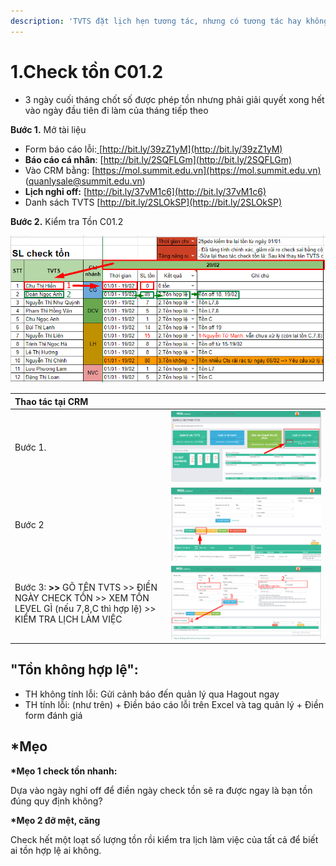 ```yaml
---
description: 'TVTS đặt lịch hẹn tương tác, nhưng có tương tác hay không?'
---
```


# 1.Check tồn C01.2

* 3 ngày cuối tháng chốt số được phép tồn nhưng phải giải quyết xong hết vào ngày đầu tiên đi làm của tháng tiếp theo

**Bước 1.** Mở tài liệu

* Form báo cáo lỗi:[ ](http://bit.ly/39zZ1yM)[http://bit.ly/39zZ1yM](http://bit.ly/39zZ1yM)
* **Báo cáo cá nhân**: [http://bit.ly/2SQFLGm](http://bit.ly/2SQFLGm)
* Vào CRM bằng: [https://mol.summit.edu.vn](https://mol.summit.edu.vn) \(quanlysale@summit.edu.vn\)
* **Lịch nghỉ off:** [http://bit.ly/37vM1c6](http://bit.ly/37vM1c6)
* Danh sách TVTS [http://bit.ly/2SLOkSP](http://bit.ly/2SLOkSP)

**Bước 2.** Kiểm tra Tồn C01.2

![Thao t&#xE1;c t&#x1EA1;i file b&#xE1;o c&#xE1;o](../../.gitbook/assets/ton-1.png)

| Thao tác tại CRM |  |
| :--- | :--- |
| Bước 1. | ![](../../.gitbook/assets/1-13.png) |
| Bước 2 | ![](../../.gitbook/assets/2-1.png) |
| Bước 3:  **&gt;&gt;** GÕ TÊN TVTS &gt;&gt; ĐIỀN NGÀY CHECK TỒN &gt;&gt; XEM TỒN LEVEL GÌ \(nếu 7,8,C thì hợp lệ\) &gt;&gt; KIỂM TRA LỊCH LÀM VIỆC | ![](../../.gitbook/assets/3-1.png) |

## "Tồn không hợp lệ":

* TH không tính lỗi: Gửi cảnh báo đến quản lý qua Hagout ngay
* TH tính lỗi: \(như trên\) + Điền báo cáo lỗi trên Excel và tag quản lý + Điền form đánh giá

## **\*Mẹo**

**\*Mẹo 1 check tồn nhanh:**

Dựa vào ngày nghỉ off để điền ngày check tồn sẽ ra được ngay là bạn tồn đúng quy định không?

**\*Mẹo 2 đỡ mệt, căng**

Check hết một loạt số lượng tồn rồi kiểm tra lịch làm việc của tất cả để biết ai tồn hợp lệ ai không.

